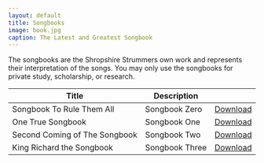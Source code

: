 ```yaml
---
layout: default
title: Songbooks
image: book.jpg
caption: The Latest and Greatest Songbook
---
```

The songbooks are the Shropshire Strummers own work and represents their interpretation of the songs. You may only use the songbooks for private study, scholarship, or research. 

| Title                         | Description    |                                         |
| ----------------------------- | -------------- | --------------------------------------  |
| Songbook To Rule Them All     | Songbook Zero  | [Download](/assets/ChordSongbook00.pdf) |
| One True Songbook             | Songbook One   | [Download](/assets/00Songbook01.pdf)    |
| Second Coming of The Songbook | Songbook Two   | [Download](/assets/00Songbook02.pdf)    |
| King Richard the Songbook     | Songbook Three | [Download](/assets/00Songbook03.pdf)    |
